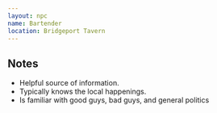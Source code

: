 ```yaml
---
layout: npc
name: Bartender
location: Bridgeport Tavern
---
```


## Notes

- Helpful source of information.
- Typically knows the local happenings.
- Is familiar with good guys, bad guys, and general politics
